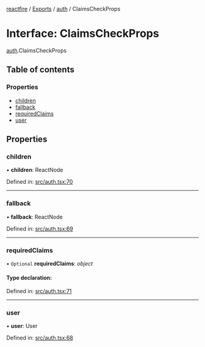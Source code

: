 [reactfire](../README.md) / [Exports](../modules.md) / [auth](../modules/auth.md) / ClaimsCheckProps

# Interface: ClaimsCheckProps

[auth](../modules/auth.md).ClaimsCheckProps

## Table of contents

### Properties

- [children](auth.claimscheckprops.md#children)
- [fallback](auth.claimscheckprops.md#fallback)
- [requiredClaims](auth.claimscheckprops.md#requiredclaims)
- [user](auth.claimscheckprops.md#user)

## Properties

### children

• **children**: ReactNode

Defined in: [src/auth.tsx:70](https://github.com/FirebaseExtended/reactfire/blob/master/src/auth.tsx#L70)

___

### fallback

• **fallback**: ReactNode

Defined in: [src/auth.tsx:69](https://github.com/FirebaseExtended/reactfire/blob/master/src/auth.tsx#L69)

___

### requiredClaims

• `Optional` **requiredClaims**: *object*

#### Type declaration:

Defined in: [src/auth.tsx:71](https://github.com/FirebaseExtended/reactfire/blob/master/src/auth.tsx#L71)

___

### user

• **user**: User

Defined in: [src/auth.tsx:68](https://github.com/FirebaseExtended/reactfire/blob/master/src/auth.tsx#L68)
